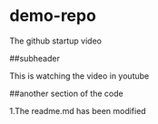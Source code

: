 # demo-repo
The github startup video

##subheader

This is watching the video in youtube

##another section of the code

1.The readme.md has been modified